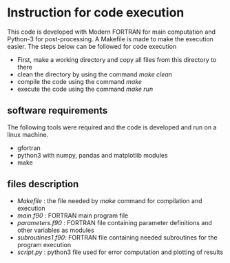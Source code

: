 # Instruction for code execution
This code is developed with Modern FORTRAN for main computation
and Python-3 for post-processing. A Makefile is made to make the execution
easier. The steps below can be followed for code execution

- First, make a working directory and copy all files from this directory to there
- clean the directory by using the command *make clean*
- compile the code using the command *make*
- execute the code using the command *make run*

## software requirements
The following tools were required and the code is developed and run on a linux
machine.
- gfortran
- python3 with numpy, pandas and matplotlib modules
- make

## files description
- *Makefile* 		:  	the file needed by *make* command for compilation and execution
- *main.f90*		:	FORTRAN main program file
- *parameters.f90*	: 	FORTRAN file containing parameter definitions and other variables as modules
- *subroutines1.f90*:	FORTRAN file containing needed subroutines for the program execution
- *script.py*		:	python3 file used for error computation and plotting of results
